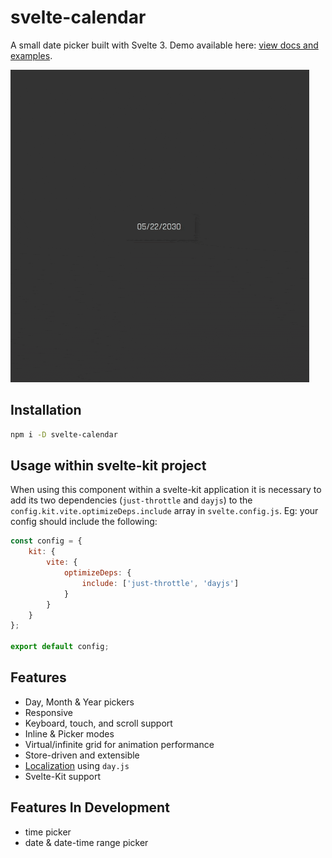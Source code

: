 # svelte-calendar

A small date picker built with Svelte 3. Demo available here: [view docs and examples](https://6edesign.github.io/svelte-calendar).

![Demo](static/demo.gif)

## Installation

```sh
npm i -D svelte-calendar
```

## Usage within svelte-kit project

When using this component within a svelte-kit application it is necessary to add its two dependencies (`just-throttle` and `dayjs`) to the `config.kit.vite.optimizeDeps.include` array in `svelte.config.js`. Eg: your config should include the following:

```js
const config = {
	kit: {
		vite: {
			optimizeDeps: {
				include: ['just-throttle', 'dayjs']
			}
		}
	}
};

export default config;
```

## Features

- Day, Month & Year pickers
- Responsive
- Keyboard, touch, and scroll support
- Inline & Picker modes
- Virtual/infinite grid for animation performance
- Store-driven and extensible
- [Localization](https://6edesign.github.io/svelte-calendar) using `day.js`
- Svelte-Kit support

## Features In Development

- time picker
- date & date-time range picker
